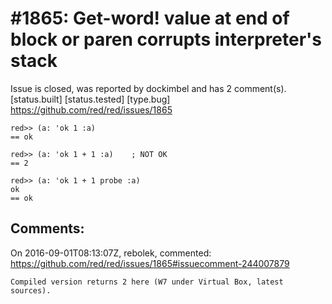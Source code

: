 
#1865: Get-word! value at end of block or paren corrupts interpreter's stack
================================================================================
Issue is closed, was reported by dockimbel and has 2 comment(s).
[status.built] [status.tested] [type.bug]
<https://github.com/red/red/issues/1865>

```
red>> (a: 'ok 1 :a)
== ok

red>> (a: 'ok 1 + 1 :a)    ; NOT OK
== 2

red>> (a: 'ok 1 + 1 probe :a)
ok
== ok
```



Comments:
--------------------------------------------------------------------------------

On 2016-09-01T08:13:07Z, rebolek, commented:
<https://github.com/red/red/issues/1865#issuecomment-244007879>

    Compiled version returns 2 here (W7 under Virtual Box, latest sources).

